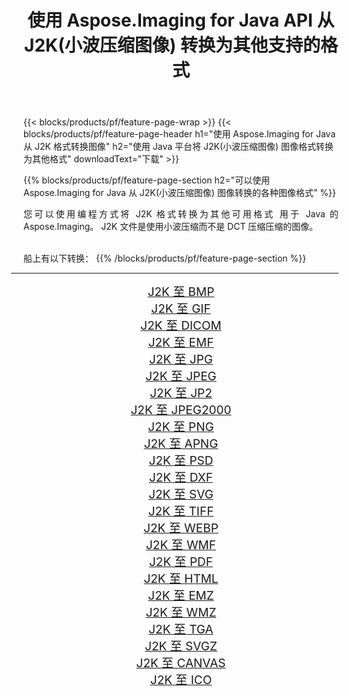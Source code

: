﻿---
title: 使用 Aspose.Imaging for Java API 从 J2K(小波压缩图像) 转换为其他支持的格式 
weight: 3920
url: /zh-hans/java/conversion/from/j2k/ 
lang: zh-hans
langdirlevel: 2
locales: zh-hans,ja,it,ru,de,es,fr,nl,id,lt,pl,pt,vi,tr,ko,zh-hant,ar,hi,th,sv,cs,uk,he
description: Aspose.Imaging 可以使用 Java 平台轻松地将 J2K(小波压缩图像) 转换为其他格式
---

{{< blocks/products/pf/feature-page-wrap >}}
{{< blocks/products/pf/feature-page-header h1="使用 Aspose.Imaging for Java 从 J2K 格式转换图像" h2="使用 Java 平台将 J2K(小波压缩图像) 图像格式转换为其他格式" downloadText="下载" >}}


{{% blocks/products/pf/feature-page-section  h2="可以使用 Aspose.Imaging for Java 从 J2K(小波压缩图像) 图像转换的各种图像格式" %}}
<p align=justify>您可以使用编程方式将 J2K 格式转换为其他可用格式
用于 Java 的 Aspose.Imaging。 J2K 文件是使用小波压缩而不是 DCT 压缩压缩的图像。</p>
<br/>
船上有以下转换：
{{% /blocks/products/pf/feature-page-section %}}
<div class="container-fluid productfamilypage bg-gray">
    <div class="convertypes bg-gray agp-content section">
        <div class="container">
		<hr style="margin-left:-20px;"/>
		<div class="row other-converters" style="gap: 10px;font-size: 19px;text-align:center;">
		    <div class='col-md-2 other-converter remove-lp remove-rp'><a href="/imaging/zh-hans/java/conversion/j2k-to-bmp/" style="padding:15px;">J2K 至 BMP</a></div><div class='col-md-2 other-converter remove-lp remove-rp'><a href="/imaging/zh-hans/java/conversion/j2k-to-gif/" style="padding:15px;">J2K 至 GIF</a></div><div class='col-md-2 other-converter remove-lp remove-rp'><a href="/imaging/zh-hans/java/conversion/j2k-to-dicom/" style="padding:15px;">J2K 至 DICOM</a></div><div class='col-md-2 other-converter remove-lp remove-rp'><a href="/imaging/zh-hans/java/conversion/j2k-to-emf/" style="padding:15px;">J2K 至 EMF</a></div><div class='col-md-2 other-converter remove-lp remove-rp'><a href="/imaging/zh-hans/java/conversion/j2k-to-jpg/" style="padding:15px;">J2K 至 JPG</a></div><div class='col-md-2 other-converter remove-lp remove-rp'><a href="/imaging/zh-hans/java/conversion/j2k-to-jpeg/" style="padding:15px;">J2K 至 JPEG</a></div><div class='col-md-2 other-converter remove-lp remove-rp'><a href="/imaging/zh-hans/java/conversion/j2k-to-jp2/" style="padding:15px;">J2K 至 JP2</a></div><div class='col-md-2 other-converter remove-lp remove-rp'><a href="/imaging/zh-hans/java/conversion/j2k-to-jpeg2000/" style="padding:15px;">J2K 至 JPEG2000</a></div><div class='col-md-2 other-converter remove-lp remove-rp'><a href="/imaging/zh-hans/java/conversion/j2k-to-png/" style="padding:15px;">J2K 至 PNG</a></div><div class='col-md-2 other-converter remove-lp remove-rp'><a href="/imaging/zh-hans/java/conversion/j2k-to-apng/" style="padding:15px;">J2K 至 APNG</a></div><div class='col-md-2 other-converter remove-lp remove-rp'><a href="/imaging/zh-hans/java/conversion/j2k-to-psd/" style="padding:15px;">J2K 至 PSD</a></div><div class='col-md-2 other-converter remove-lp remove-rp'><a href="/imaging/zh-hans/java/conversion/j2k-to-dxf/" style="padding:15px;">J2K 至 DXF</a></div><div class='col-md-2 other-converter remove-lp remove-rp'><a href="/imaging/zh-hans/java/conversion/j2k-to-svg/" style="padding:15px;">J2K 至 SVG</a></div><div class='col-md-2 other-converter remove-lp remove-rp'><a href="/imaging/zh-hans/java/conversion/j2k-to-tiff/" style="padding:15px;">J2K 至 TIFF</a></div><div class='col-md-2 other-converter remove-lp remove-rp'><a href="/imaging/zh-hans/java/conversion/j2k-to-webp/" style="padding:15px;">J2K 至 WEBP</a></div><div class='col-md-2 other-converter remove-lp remove-rp'><a href="/imaging/zh-hans/java/conversion/j2k-to-wmf/" style="padding:15px;">J2K 至 WMF</a></div><div class='col-md-2 other-converter remove-lp remove-rp'><a href="/imaging/zh-hans/java/conversion/j2k-to-pdf/" style="padding:15px;">J2K 至 PDF</a></div><div class='col-md-2 other-converter remove-lp remove-rp'><a href="/imaging/zh-hans/java/conversion/j2k-to-html/" style="padding:15px;">J2K 至 HTML</a></div><div class='col-md-2 other-converter remove-lp remove-rp'><a href="/imaging/zh-hans/java/conversion/j2k-to-emz/" style="padding:15px;">J2K 至 EMZ</a></div><div class='col-md-2 other-converter remove-lp remove-rp'><a href="/imaging/zh-hans/java/conversion/j2k-to-wmz/" style="padding:15px;">J2K 至 WMZ</a></div><div class='col-md-2 other-converter remove-lp remove-rp'><a href="/imaging/zh-hans/java/conversion/j2k-to-tga/" style="padding:15px;">J2K 至 TGA</a></div><div class='col-md-2 other-converter remove-lp remove-rp'><a href="/imaging/zh-hans/java/conversion/j2k-to-svgz/" style="padding:15px;">J2K 至 SVGZ</a></div><div class='col-md-2 other-converter remove-lp remove-rp'><a href="/imaging/zh-hans/java/conversion/j2k-to-canvas/" style="padding:15px;">J2K 至 CANVAS</a></div><div class='col-md-2 other-converter remove-lp remove-rp'><a href="/imaging/zh-hans/java/conversion/j2k-to-ico/" style="padding:15px;">J2K 至 ICO</a></div>
                </div>
        </div>
    </div>
</div>
<br/>

